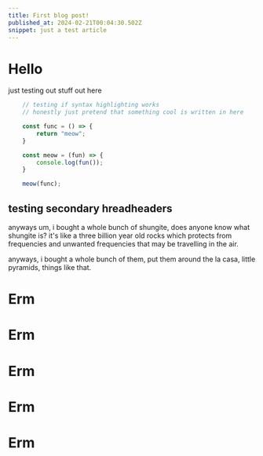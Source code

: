 ```yaml
---
title: First blog post!
published_at: 2024-02-21T00:04:30.502Z
snippet: just a test article
---
```


# Hello
just testing out stuff out here

```js
    // testing if syntax highlighting works
    // honestly just pretend that something cool is written in here

    const func = () => {
        return "meow";
    }

    const meow = (fun) => {
        console.log(fun());
    }

    meow(func);
```

## testing secondary hreadheaders
anyways um, i bought a whole bunch of shungite, does anyone know what shungite is? it's like a three billion year old rocks which protects from frequencies and unwanted frequencies that may be travelling in the air. 

anyways, i bought a whole bunch of them, put them around the la casa, little pyramids, things like that.


# Erm
# Erm
# Erm
# Erm
# Erm


